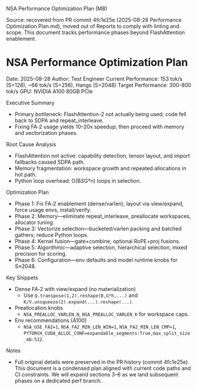 NSA Performance Optimization Plan (M8)

Source: recovered from PR commit 4fc1e25e (2025-08-28 Performance Optimization Plan.md), moved out of Reports to comply with linting and scope. This document tracks performance phases beyond FlashAttention enablement.

# NSA Performance Optimization Plan

Date: 2025-08-28
Author: Test Engineer
Current Performance: 153 tok/s (S=128), ~66 tok/s (S=256), Hangs (S=2048)
Target Performance: 300-800 tok/s
GPU: NVIDIA A100 80GB PCIe

Executive Summary
- Primary bottleneck: FlashAttention-2 not actually being used; code fell back to SDPA and repeat_interleave.
- Fixing FA‑2 usage yields 10–20x speedup; then proceed with memory and vectorization phases.

Root Cause Analysis
- FlashAttention not active: capability detection, tensor layout, and import fallbacks caused SDPA path.
- Memory fragmentation: workspace growth and repeated allocations in hot path.
- Python loop overhead: O(B*S*G*n) loops in selection.

Optimization Plan
- Phase 1: Fix FA‑2 enablement (dense/varlen), layout via view/expand, force usage envs, install/verify.
- Phase 2: Memory—eliminate repeat_interleave, preallocate workspaces, allocator tuning.
- Phase 3: Vectorize selection—bucketed/varlen packing and batched gathers; reduce Python loops.
- Phase 4: Kernel fusion—gate+combine, optional RoPE+proj fusions.
- Phase 5: Algorithmic—adaptive selection, hierarchical selection, mixed precision for scoring.
- Phase 6: Configuration—env defaults and model runtime knobs for S≈2048.

Key Snippets
- Dense FA‑2 with view/expand (no materialization)
  - Use `Q.transpose(1,2).reshape(B,G*h,...)` and `K/V.unsqueeze(2).expand(...).reshape(...)`.
- Preallocation knobs
  - `NSA_PREALLOC_VARLEN_N`, `NSA_PREALLOC_VARLEN_K` for workspace caps.
- Env recommendations (A100)
  - `NSA_USE_FA2=1`, `NSA_FA2_MIN_LEN_WIN=1`, `NSA_FA2_MIN_LEN_CMP=1`, `PYTORCH_CUDA_ALLOC_CONF=expandable_segments:True,max_split_size_mb:512`.

Notes
- Full original details were preserved in the PR history (commit 4fc1e25e). This document is a condensed plan aligned with current code paths and CI constraints. We will expand sections 3–6 as we land subsequent phases on a dedicated perf branch.


